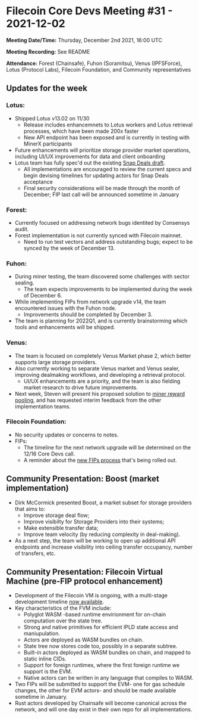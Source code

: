 # Filecoin Core Devs Meeting #31 - 2021-12-02

**Meeting Date/Time:** Thursday, December 2nd 2021, 16:00 UTC

**Meeting Recording:** See README

**Attendance:** Forest (Chainsafe), Fuhon (Soramitsu), Venus (IPFSForce), Lotus (Protocol Labs), Filecoin Foundation, and Community representatives

## Updates for the week

### Lotus:
* Shipped Lotus v13.02 on 11/30
    * Release includes enhancemnets to Lotus workers and Lotus retrieval processes, which have been made 200x faster
    * New API endpoint has been exposed and is currently in testing with MinerX participants
* Future enhancements will prioritize storage provider market operations, including UI/UX improvements for data and client onboarding
* Lotus team has fully spec'd out the existing [Snap Deals draft](https://github.com/filecoin-project/FIPs/blob/master/FIPS/fip-0019.md). 
    * All implementations are encouraged to review the current specs and begin devising timelines for updating actors for Snap Deals acceptance
    * Final security considerations will be made through the month of December; FIP last call will be announced sometime in January

### Forest:
* Currently focused on addressing network bugs identited by Consensys audit. 
* Forest implementation is not currently synced with Filecoin mainnet. 
    * Need to run test vectors and address outstanding bugs; expect to be synced by the week of December 13. 

### Fuhon:
* During miner testing, the team discovered some challenges with sector sealing. 
    * The team expects improvements to be implemented during the week of December 6. 
* While implementing FIPs from network upgrade v14, the team encountered issues with the Fuhon node. 
    * Improvements should be completed by December 3. 
* The team is planning for 2022Q1, and is currently brainstorming which tools and enhancements will be shipped. 

### Venus:
* The team is focused on completely Venus Market phase 2, which better supports large storage providers. 
* Also currently working to separate Venus market and Venus sealer, improving dealmaking workflows, and developing a retrieval protocol. 
    * UI/UX enhancements are a priority, and the team is also fielding market research to drive future improvements. 
* Next week, Steven will present his proposed solution to [miner reward pooling](https://docs.google.com/document/d/1_6W500RSWIjYLZ7UAARHe2Pi_z8ywl7cKO8gFCSHKwk/edit#heading=h.qlzfea9u70b9), and has requested interim feedback from the other implementation teams. 

### Filecoin Foundation:
* No security updates or concerns to notes. 
* FIPs:
    * The timeline for the next network upgrade will be determined on the 12/16 Core Devs call. 
    * A reminder about the [new FIPs process](https://github.com/filecoin-project/FIPs/discussions/215) that's being rolled out.
    
## Community Presentation: Boost (market implementation)
* Dirk McCormick presented Boost, a market subset for storage providers that aims to: 
    * Improve storage deal flow; 
    * Improve visibilty for Storage Providers into their systems; 
    * Make extensible transfer data; 
    * Improve team velocity (by reducing complexity in deal-making).
* As a next step, the team will be working to open up additional API endpoints and increase visibility into ceiling transfer occupancy, number of transfers, etc.

## Community Presentation: Filecoin Virtual Machine (pre-FIP protocol enhancement)
* Development of the Filecoin VM is ongoing, with a multi-stage development timeline [now available](https://github.com/filecoin-project/tpm/issues/77#issuecomment-984758446). 
* Key characteristics of the FVM include: 
    * Polyglot WASM -based runtime envirionment for on-chain computation over the state tree. 
    * Strong and native primitives for efficient IPLD state access and maniupulation.  
    * Actors are deployed as WASM bundles on chain. 
    * State tree now stores code too, possibly in a separate subtree. 
    * Built-in actors deployed as WASM bundles on chain, and mapped to static inline CIDs. 
    * Support for foreign runtimes, where the first foreign runtime we support is the EVM. 
    * Native actors can be written in any language that compiles to WASM. 
* Two FIPs will be submitted to support the EVM- one for gas schedule changes, the other for EVM actors- and should be made available sometime in January. 
* Rust actors developed by Chainsafe will become canonical across the network, and will one day exist in their own repo for all implementations. 
